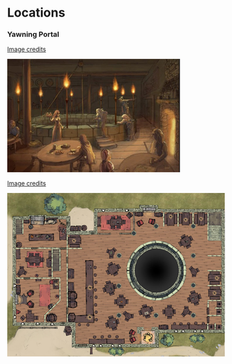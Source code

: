 # Locations

### Yawning Portal

[Image credits](https://steamcommunity.com/sharedfiles/filedetails/?id=903488427)

<img src="images/Yawning-Portal-scene.jpg" width="400" />

[Image credits](https://imgur.com/gallery/AD6hviQ)

![Yawning Portal floor plan](images/Yawning-Portal-floorplan.jpg)
